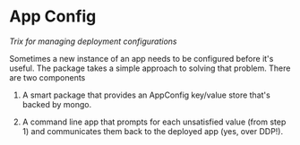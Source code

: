 # App Config

*Trix for managing deployment configurations*

Sometimes a new instance of an app needs to be configured before it's useful. The package takes a simple approach to solving that problem. There are two components

  1) A smart package that provides an AppConfig key/value store that's backed by mongo.
  
  2) A command line app that prompts for each unsatisfied value (from step 1) and communicates them back to the deployed app (yes, over DDP!).
